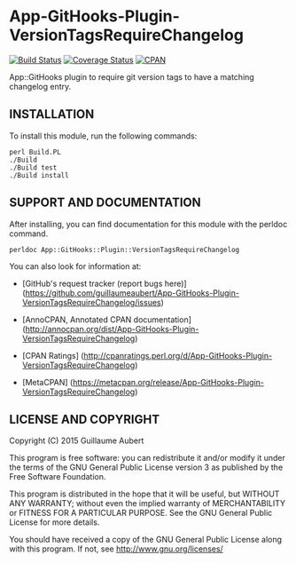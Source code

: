 App-GitHooks-Plugin-VersionTagsRequireChangelog
===============================================

[![Build Status](https://travis-ci.org/guillaumeaubert/App-GitHooks-Plugin-VersionTagsRequireChangelog.svg?branch=master)](https://travis-ci.org/guillaumeaubert/App-GitHooks-Plugin-VersionTagsRequireChangelog)
[![Coverage Status](https://coveralls.io/repos/guillaumeaubert/App-GitHooks-Plugin-VersionTagsRequireChangelog/badge.svg?branch=master)](https://coveralls.io/r/guillaumeaubert/App-GitHooks-Plugin-VersionTagsRequireChangelog?branch=master)
[![CPAN](https://img.shields.io/cpan/v/App-GitHooks-Plugin-VersionTagsRequireChangelog.svg)](https://metacpan.org/release/App-GitHooks-Plugin-VersionTagsRequireChangelog)

App::GitHooks plugin to require git version tags to have a matching changelog entry.


INSTALLATION
------------

To install this module, run the following commands:

	perl Build.PL
	./Build
	./Build test
	./Build install


SUPPORT AND DOCUMENTATION
-------------------------

After installing, you can find documentation for this module with the
perldoc command.

	perldoc App::GitHooks::Plugin::VersionTagsRequireChangelog


You can also look for information at:

 * [GitHub's request tracker (report bugs here)]
   (https://github.com/guillaumeaubert/App-GitHooks-Plugin-VersionTagsRequireChangelog/issues)

 * [AnnoCPAN, Annotated CPAN documentation]
   (http://annocpan.org/dist/App-GitHooks-Plugin-VersionTagsRequireChangelog)

 * [CPAN Ratings]
   (http://cpanratings.perl.org/d/App-GitHooks-Plugin-VersionTagsRequireChangelog)

 * [MetaCPAN]
   (https://metacpan.org/release/App-GitHooks-Plugin-VersionTagsRequireChangelog)


LICENSE AND COPYRIGHT
---------------------

Copyright (C) 2015 Guillaume Aubert

This program is free software: you can redistribute it and/or modify it under
the terms of the GNU General Public License version 3 as published by the Free
Software Foundation.

This program is distributed in the hope that it will be useful, but WITHOUT ANY
WARRANTY; without even the implied warranty of MERCHANTABILITY or FITNESS FOR A
PARTICULAR PURPOSE. See the GNU General Public License for more details.

You should have received a copy of the GNU General Public License along with
this program. If not, see http://www.gnu.org/licenses/

